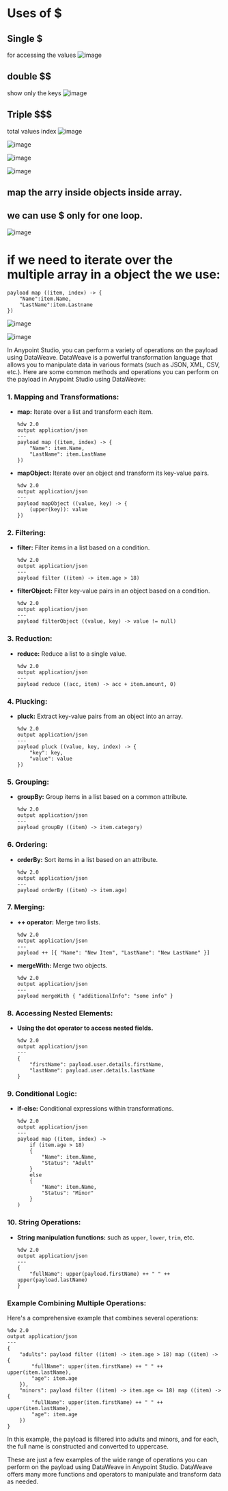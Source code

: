 
# Uses of $ 

## Single $
for accessing the values
![image](https://github.com/gauravxlokhande/AllAbout-MuleSoft/assets/119065314/aadbed60-7fd3-413b-95de-3fe68bab68f9)

## double $$
show only the keys
![image](https://github.com/gauravxlokhande/AllAbout-MuleSoft/assets/119065314/39d6d485-17c7-4847-9433-6b8324e3427f)

## Triple $$$ 
total values index
![image](https://github.com/gauravxlokhande/AllAbout-MuleSoft/assets/119065314/dcdc876e-9cf5-4695-8f54-2da7b3d8d895)




![image](https://github.com/gauravxlokhande/AllAbout-MuleSoft/assets/119065314/00ccc9ea-4035-4112-83b4-12ade477d663)


![image](https://github.com/gauravxlokhande/AllAbout-MuleSoft/assets/119065314/245a2608-a428-4630-b0bc-330a6b7e3369)


![image](https://github.com/gauravxlokhande/AllAbout-MuleSoft/assets/119065314/3234a303-2308-4c79-b226-d62eaaae07ef)



## map the arry inside objects inside array.
## we can use $ only for one loop.

![image](https://github.com/gauravxlokhande/AllAbout-MuleSoft/assets/119065314/0e34c615-d81c-49ca-9bf0-5ab1d25da854)


# if we need to iterate over the multiple array in a object the we use:

```
payload map ((item, index) -> {	
	"Name":item.Name,
	"LastName":item.Lastname
})
```


![image](https://github.com/gauravxlokhande/AllAbout-MuleSoft/assets/119065314/8bc5d5ef-96d8-4e4e-b92a-d55cd8337c12)




![image](https://github.com/gauravxlokhande/AllAbout-MuleSoft/assets/119065314/01220214-d9bb-4cc8-a372-612667cf5ec7)






In Anypoint Studio, you can perform a variety of operations on the payload using DataWeave. DataWeave is a powerful transformation language that allows you to manipulate data in various formats (such as JSON, XML, CSV, etc.). Here are some common methods and operations you can perform on the payload in Anypoint Studio using DataWeave:

### 1. **Mapping and Transformations:**
- **map:** Iterate over a list and transform each item.
  ```dw
  %dw 2.0
  output application/json
  ---
  payload map ((item, index) -> {
      "Name": item.Name,
      "LastName": item.LastName
  })
  ```

- **mapObject:** Iterate over an object and transform its key-value pairs.
  ```dw
  %dw 2.0
  output application/json
  ---
  payload mapObject ((value, key) -> {
      (upper(key)): value
  })
  ```

### 2. **Filtering:**
- **filter:** Filter items in a list based on a condition.
  ```dw
  %dw 2.0
  output application/json
  ---
  payload filter ((item) -> item.age > 18)
  ```

- **filterObject:** Filter key-value pairs in an object based on a condition.
  ```dw
  %dw 2.0
  output application/json
  ---
  payload filterObject ((value, key) -> value != null)
  ```

### 3. **Reduction:**
- **reduce:** Reduce a list to a single value.
  ```dw
  %dw 2.0
  output application/json
  ---
  payload reduce ((acc, item) -> acc + item.amount, 0)
  ```

### 4. **Plucking:**
- **pluck:** Extract key-value pairs from an object into an array.
  ```dw
  %dw 2.0
  output application/json
  ---
  payload pluck ((value, key, index) -> {
      "key": key,
      "value": value
  })
  ```

### 5. **Grouping:**
- **groupBy:** Group items in a list based on a common attribute.
  ```dw
  %dw 2.0
  output application/json
  ---
  payload groupBy ((item) -> item.category)
  ```

### 6. **Ordering:**
- **orderBy:** Sort items in a list based on an attribute.
  ```dw
  %dw 2.0
  output application/json
  ---
  payload orderBy ((item) -> item.age)
  ```

### 7. **Merging:**
- **++ operator:** Merge two lists.
  ```dw
  %dw 2.0
  output application/json
  ---
  payload ++ [{ "Name": "New Item", "LastName": "New LastName" }]
  ```

- **mergeWith:** Merge two objects.
  ```dw
  %dw 2.0
  output application/json
  ---
  payload mergeWith { "additionalInfo": "some info" }
  ```

### 8. **Accessing Nested Elements:**
- **Using the dot operator to access nested fields.**
  ```dw
  %dw 2.0
  output application/json
  ---
  {
      "firstName": payload.user.details.firstName,
      "lastName": payload.user.details.lastName
  }
  ```

### 9. **Conditional Logic:**
- **if-else:** Conditional expressions within transformations.
  ```dw
  %dw 2.0
  output application/json
  ---
  payload map ((item, index) -> 
      if (item.age > 18) 
      {
          "Name": item.Name,
          "Status": "Adult"
      } 
      else 
      {
          "Name": item.Name,
          "Status": "Minor"
      }
  )
  ```

### 10. **String Operations:**
- **String manipulation functions:** such as `upper`, `lower`, `trim`, etc.
  ```dw
  %dw 2.0
  output application/json
  ---
  {
      "fullName": upper(payload.firstName) ++ " " ++ upper(payload.lastName)
  }
  ```

### Example Combining Multiple Operations:

Here's a comprehensive example that combines several operations:

```dw
%dw 2.0
output application/json
---
{
    "adults": payload filter ((item) -> item.age > 18) map ((item) -> {
        "fullName": upper(item.firstName) ++ " " ++ upper(item.lastName),
        "age": item.age
    }),
    "minors": payload filter ((item) -> item.age <= 18) map ((item) -> {
        "fullName": upper(item.firstName) ++ " " ++ upper(item.lastName),
        "age": item.age
    })
}
```

In this example, the payload is filtered into adults and minors, and for each, the full name is constructed and converted to uppercase.

These are just a few examples of the wide range of operations you can perform on the payload using DataWeave in Anypoint Studio. DataWeave offers many more functions and operators to manipulate and transform data as needed.
